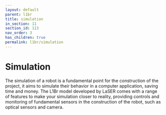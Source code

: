 ```yaml
---
layout: default
parent: l1br
title: simulation
in_section: 11
section_id: 113
nav_order: 3
has_children: true
permalink: l1br/simulation
---
```


# Simulation

The simulation of a robot is a fundamental point for the construction of the project, it aims to simulate their behavior in a computer application, saving time and money. The L1Br model developed by LaSER comes with a range of features to make your simulation closer to reality, providing controls and monitoring of fundamental sensors in the construction of the robot, such as optical sensors and camera.